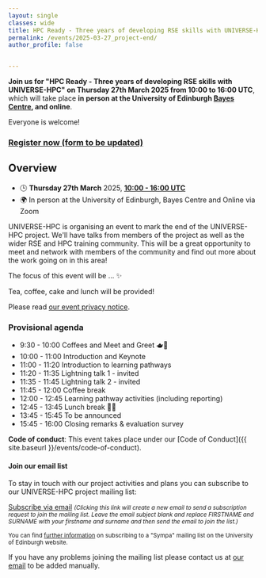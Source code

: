 ```yaml
---
layout: single
classes: wide
title: HPC Ready - Three years of developing RSE skills with UNIVERSE-HPC (tentative)
permalink: /events/2025-03-27_project-end/
author_profile: false


---
```


**Join us for "HPC Ready - Three years of developing RSE skills with UNIVERSE-HPC" on Thursday 27th March 2025 from 10:00 to 16:00 UTC**, which will take place **in person at the University of Edinburgh [Bayes Centre](https://bayes-centre.ed.ac.uk/), and online**.

Everyone is welcome!

### [Register now (form to be updated)](https://forms.office.com/Pages/ResponsePage.aspx?id=B3WJK4zudUWDC0-CZ8PTB5xW6C9sTFJAj9JEr0thFURUOTlJQ1RDUDlZUkxNTDJBMVdBSzRDOUlDQi4u)

## Overview

- 🕒 **Thursday 27th March** 2025, **[10:00 - 16:00 UTC](https://www.timeanddate.com/worldclock/fixedtime.html?msg=HPC+Ready+-+Three+years+of+developing+RSE+skills+with+UNIVERSE-HPC+%28tentative%29&iso=20250327T10&p1=1440&ah=6)**
- 🌍 In person at the University of Edinburgh, Bayes Centre and Online via Zoom

UNIVERSE-HPC is organising an event to mark the end of the UNIVERSE-HPC project. We'll have talks from members of the project as well as the wider RSE and HPC training community. This will be a great opportunity to meet and network with members of the community and find out more about the work going on in this area!

The focus of this event will be ...
 :sparkles:

Tea, coffee, cake and lunch will be provided!

Please read [our event privacy notice](https://www.imperial.ac.uk/media/imperial-college/administration-and-support-services/secretariat/public/ICL---Events-privacy-notice---10-October-2018.pdf).

### Provisional agenda

- 9:30 - 10:00 Coffees and Meet and Greet 🫖🥐
- 10:00 - 11:00 Introduction and Keynote
- 11:00 - 11:20 Introduction to learning pathways
- 11:20 - 11:35 Lightning talk 1 - invited
- 11:35 - 11:45 Lightning talk 2 - invited
- 11:45 - 12:00 Coffee break
- 12:00 - 12:45 Learning pathway activities (including reporting)
- 12:45 - 13:45 Lunch break 🍱🥪
- 13:45 - 15:45 To be announced
- 15:45 - 16:00 Closing remarks & evaluation survey

**Code of conduct**: This event takes place under our [Code of Conduct]({{ site.baseurl }}/events/code-of-conduct).

#### Join our email list

To stay in touch with our project activities and plans you can subscribe to our
UNIVERSE-HPC project mailing list:

<a
href="mailto:sympa@mlist.is.ed.ac.uk?body=SUBSCRIBE%20universe-hpc%20FIRSTNAME%20SURNAME%20%0A%0AQUIT%0A%0A">Subscribe
via email</a> <small>_(Clicking this link will create a new email to send a
subscription request to join the mailing list. Leave the email subject blank
and replace FIRSTNAME and SURNAME with your firstname and surname and then send
the email to join the list.)_</small>

<small>You can find [further
information](https://www.ed.ac.uk/information-services/computing/comms-and-collab/email/lists/sympa/subscribe)
on subscribing to a "Sympa" mailing list on the University of Edinburgh
website.</small>

If you have any problems joining the mailing list please contact us at
[our email](mailto:s.sukhiani@epcc.ed.ac.uk) to be added manually.
